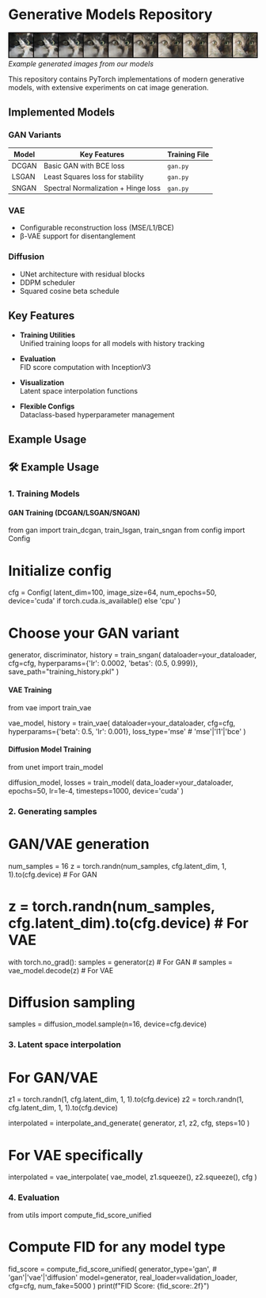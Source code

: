 # Generative Models Repository

![cats](/example_images/interpolated_dcgan_cats1.png) 
*Example generated images from our models*

This repository contains PyTorch implementations of modern generative models, with extensive experiments on cat image generation.

##  Implemented Models

###  GAN Variants
| Model       | Key Features                          | Training File      |
|-------------|---------------------------------------|--------------------|
| DCGAN       | Basic GAN with BCE loss               | `gan.py`           |
| LSGAN       | Least Squares loss for stability      | `gan.py`           |
| SNGAN       | Spectral Normalization + Hinge loss   | `gan.py`           |

###  VAE
- Configurable reconstruction loss (MSE/L1/BCE)
- β-VAE support for disentanglement

###  Diffusion
- UNet architecture with residual blocks
- DDPM scheduler
- Squared cosine beta schedule

##  Key Features

- **Training Utilities**  
  Unified training loops for all models with history tracking

- **Evaluation**  
  FID score computation with InceptionV3

- **Visualization**  
  Latent space interpolation functions

- **Flexible Configs**  
  Dataclass-based hyperparameter management


## Example Usage

## 🛠 Example Usage

### 1. Training Models

#### GAN Training (DCGAN/LSGAN/SNGAN)

from gan import train_dcgan, train_lsgan, train_sngan
from config import Config

# Initialize config
cfg = Config(
    latent_dim=100,
    image_size=64,
    num_epochs=50,
    device='cuda' if torch.cuda.is_available() else 'cpu'
)

# Choose your GAN variant
generator, discriminator, history = train_sngan(
    dataloader=your_dataloader,
    cfg=cfg,
    hyperparams={'lr': 0.0002, 'betas': (0.5, 0.999)},
    save_path="training_history.pkl"
)

#### VAE Training 

from vae import train_vae

vae_model, history = train_vae(
    dataloader=your_dataloader,
    cfg=cfg,
    hyperparams={'beta': 0.5, 'lr': 0.001},
    loss_type='mse'  # 'mse'|'l1'|'bce'
)

#### Diffusion Model Training

from unet import train_model

diffusion_model, losses = train_model(
    data_loader=your_dataloader,
    epochs=50,
    lr=1e-4,
    timesteps=1000,
    device='cuda'
)

### 2. Generating samples

# GAN/VAE generation
num_samples = 16
z = torch.randn(num_samples, cfg.latent_dim, 1, 1).to(cfg.device)  # For GAN
# z = torch.randn(num_samples, cfg.latent_dim).to(cfg.device)  # For VAE

with torch.no_grad():
    samples = generator(z)  # For GAN
    # samples = vae_model.decode(z)  # For VAE

# Diffusion sampling
samples = diffusion_model.sample(n=16, device=cfg.device)

### 3. Latent space interpolation

# For GAN/VAE
z1 = torch.randn(1, cfg.latent_dim, 1, 1).to(cfg.device)
z2 = torch.randn(1, cfg.latent_dim, 1, 1).to(cfg.device)

interpolated = interpolate_and_generate(
    generator, 
    z1, z2, 
    cfg, 
    steps=10
)

# For VAE specifically
interpolated = vae_interpolate(
    vae_model,
    z1.squeeze(),
    z2.squeeze(),
    cfg
)

### 4. Evaluation

from utils import compute_fid_score_unified

# Compute FID for any model type
fid_score = compute_fid_score_unified(
    generator_type='gan',  # 'gan'|'vae'|'diffusion'
    model=generator,
    real_loader=validation_loader,
    cfg=cfg,
    num_fake=5000
)
print(f"FID Score: {fid_score:.2f}")
